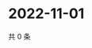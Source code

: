 # 2022-11-01

共 0 条

<!-- BEGIN WEIBO -->
<!-- 最后更新时间 Tue Nov 01 2022 18:20:08 GMT+0800 (China Standard Time) -->

<!-- END WEIBO -->
